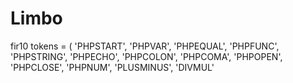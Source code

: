 # Limbo
fir10
tokens = (
    'PHPSTART', 'PHPVAR', 'PHPEQUAL', 'PHPFUNC',
    'PHPSTRING', 'PHPECHO', 'PHPCOLON', 'PHPCOMA',
    'PHPOPEN', 'PHPCLOSE', 'PHPNUM', 'PLUSMINUS', 'DIVMUL'
